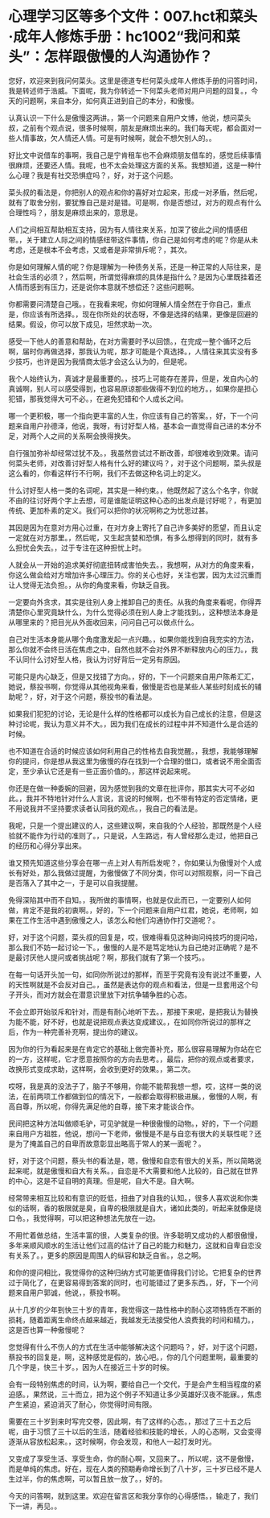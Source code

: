 # 心理学习区等多个文件：007.hct和菜头·成年人修炼手册：hc1002“我问和菜头”：怎样跟傲慢的人沟通协作？

您好，欢迎来到我问何菜头。这里是德道专栏何菜头成年人修炼手册的问答时间，我是转述师于浩威。下面呢，我为你转述一下何菜头老师对用户问题的回复。，今天的问题啊，来自本分，如何真正进到自己的本分，和傲慢。

认真认识一下什么是傲慢这两讲。，第一个问题来自用户文博，他说，想问菜头叔，之前有个观点说，很多时候啊，朋友是麻烦出来的。我们每天呢，都会面对一些人情事故，欠人情还人情。可是有时候啊，就会不想欠别人的。。

好比文中说借车的事啊，我自己是宁肯租车也不会麻烦朋友借车的，感觉后续事情很麻烦，还要还人情。我呢，也不太会处理这方面的关系。我想知道，这是一种什么心理？我是有社交恐惧症吗？，好，对于这个问题。

菜头叔的看法是，你把别人的观点和你的喜好对立起来，形成一对矛盾，然后呢，就有了取舍分别，要犹豫自己是对是错。可是啊，你是否想过，对方的观点有什么合理性吗？，朋友是麻烦出来的，意思是。

人们之间相互帮助相互支持，因为有人情往来关系，加深了彼此之间的情感纽带。，关于建立人际之间的情感纽带这件事情，你自己是如何考虑的呢？你是从未考虑，还是根本不会考虑，又或者是非常排斥呢？，其次。

你是如何理解人情的呢？你是理解为一种债务关系，还是一种正常的人际往来，是社会生活的必须？，然后啊，所谓觉得麻烦的具体是指什么？是因为心里既挂着还人情而感到有压力，还是说你本意就不想偿还？这些问题啊。

你都需要问清楚自己哦。，在我看来呢，你如何理解人情全然在于你自己，重点是，你应该有所选择。，现在你所处的状态呀，不像是选择的结果，更像是回避的结果。假设，你可以放下成见，坦然求助一次。

感受一下他人的善意和帮助，在对方需要时予以回馈。，在完成一整个循环之后啊，届时你再做选择，那我认为呢，那才可能是个真选择。，人情往来其实没有多少技巧，也许是因为我情商太低才会这么认为的，但是呢。

我个人始终认为，真诚才是最重要的。，技巧上可能存在差异，但是，发自内心的真诚啊，别人可以感受得到，也容易原谅那些做得不到位的地方。，如果你是担心犯错，那我觉得大可不必。，在避免犯错和个人成长之间。

哪一个更积极，哪一个指向更丰富的人生，你应该有自己的答案。，好，下一个问题来自用户孙德泽，他说，我呀，有讨好型人格，基本会一直觉得自己进的本分不足，对两个人之间的关系啊会换得换失。

自行强加弥补却经常过犹不及。，我虽然尝试过不断改善，却很难收到效果。请问何菜头老师，对改善讨好型人格有什么好的建议吗？，对于这个问题啊，菜头叔是这么看的，你看这样行不行啊，我们不去做这种名词上的定义。

什么讨好型人格一类的名词呢，其实是一种约束。，他既然起了这么个名字，你就不由的往讨好两个字上去想，可是谁能证明这种心态的出发点是讨好呢？，有更加传统、更加朴素的定义。我们可以把你的状况啊称之为忧思过甚。

其因是因为在意对方用心过重，在对方身上寄托了自己许多美好的愿望，而且认定一定就在对方那里。，然后呢，又生起贪婪和恐惧，有多么想得到的同时，就有多么担忧会失去。，过于专注在这种担忧上时。

人就会从一开始的追求美好彻底扭转成害怕失去。，我想啊，从对方的角度来看，你这么做会给对方增加许多心理压力。你的关心也好，关注也罢，因为太过沉重而让人觉得无法负担。，从你的角度来看，你缺乏自我。

一定要向外贪求，其实是往别人身上推卸自己的责任。从我的角度来看呢，你得弄清楚你心里究竟缺什么，为什么觉得必须在别人身上才能找到。，这种想法本身是从哪里来的？把目光从外面收回来，问问自己可以做点什么。

自己对生活本身能从哪个角度激发起一点兴趣。，如果你能找到自我充实的方法，那么你就不会终日活在焦虑之中，自然也就不会对外界不断释放内心的压力。，我不认同什么讨好型人格，我认为讨好背后一定另有原因。

可能只是内心缺乏，但是又找错了方向。，好的，下一个问题来自用户陈希汇汇，她说，蔡投书啊，你觉得从其他视角来看，傲慢是否也是某些人某些时刻成长的辅助呢？，好，对于这个问题，蔡投书的看法是。

如果我们犯犯的讨论，无论是什么样的性格都可以成长为自己成长的注意，但是这种讨论呢，我认为意义并不大。，因为我们在成长的过程中并不知道什么是合适的时候。

也不知道在合适的时候应该如何利用自己的性格去自我觉醒。，我想，我能够理解你的提问，你是想从我这里为傲慢的存在找到一个合理的借口，或者说不用全面否定，至少承认它还是有一些正面价值的。，那这样说起来呢。

你还是在做一种委婉的回避，因为感觉到我的文章在批评你，那其实大可不必如此。，我并不特地针对什么人言说，言说的时候啊，也不带有特定的否定情绪，更不用说我并不坚持要求读者认同我的观点。，我自己的看法是。

我呢，只是一个提出建议的人，这些建议啊，来自我的个人经验，那既然是个人经验就不能作为行动的准则了。，只是说，人生路远，有人曾经那么走过，他把自己的经历和心得分享出来。

谁又预先知道这些分享会在哪一点上对人有所启发呢？，你如果认为傲慢对个人成长有好处，那么我做过提醒，为傲慢做了不同分类，你可以对照观察，问一下自己是否落入了其中之一，于是可以自我提醒。

免得深陷其中而不自知。，我所做的事情啊，也就是仅此而已，一定要别人如何做，肯定不是我的初衷啊。，好的，下一个问题来自用户红君，她说，老师啊，如果在工作生活中遇到傲慢之人，该怎么和他们沟通协作打交道呢？。

好，对于这个问题，菜头叔的回复是，哎，很难得看见这种询问纯技巧的提问哈，那么我们不妨一起讨论一下。，傲慢的人是不是笃定地认为自己绝对正确呢？是不是最讨厌他人提问或者挑战呢？啊，那我们就有了第一个技巧。。

在每一句话开头加一句，如同你所说过的那样，而至于究竟有没有说过不重要，人的天性啊就是不会反对自己。，虽然是表达你的观点和看法，但是一旦套用这个句子开头，而对方就会在潜意识里放下对抗争辅争胜的心态。

不会立即开始驳斥和针对，而是有耐心地听下去。，那接下来呢，是把我认为替换为能不能，好不好，也就是说把观点表达变成建议。，在如同你所说过的那样之后，作为一种完善补充啊，提出你的建议。

因为你的行为看起来是在肯定它的基础上做完善补充，那么很容易理解为你站在它的一方，这样呢，它才愿意按照你的方向去思考。，最后，把你的观点或者要求，改换形式变成求助，这样啊，会收到更好的效果。，第二次。

哎呀，我是真的没法子了，脑子不够用，你能不能帮我想一想，哎，这样一类的说法，在前两项工作都做到位的情况下，一般都会取得积极进展。，傲慢的人啊，有高自尊，所以呢，你得先满足他的自尊，接下来才能谈合作。

民间把这种方法叫做顺毛驴，可见驴就是一种很傲慢的动物。，好的，下一个问题来自用户方祖胜，他说，想问一下老师，傲慢是不是与自恋有很大的关联性呢？还是为了掩盖自己的自卑而故意彰显出略高于常人的某一面呢？。

好，对于这个问题，蔡头书的看法是，嗯，傲慢和自恋有很大的关系，所以简略说起来呢，就是傲慢和自大有关系。，自恋是不大需要和他人比较的，自己就在世界的中心，这是不证自明的真理。但是呢，自大不是。自大啊。

经常带来相互比较和有意识的贬低，扭曲了对自我的认知。，很多人喜欢说和你类似的话啊，香的极限就是臭，自卑的极限就是自大，诸如此类的，听起来就像是绕口令。，我觉得啊，可以把这种想法先放在一边。

不用忙着做总结，生活丰富的很，人类复杂的很。许多聪明又成功的人都很傲慢，多年来顺风顺水的生活让他们过高的估计了自己的能力和魅力，这就和自卑自恋没有关系了。，更多的原因是周围人的纵容和缺乏自省。，总之啊。

和你的提问相比，我觉得你的这种归纳方式可能更值得我们讨论。它把复杂的世界过于简化了，在更容易得到答案的同时，也可能错过了更多东西。，好，下一个问题来自用户郭诚，他说，，蔡投书啊。

从十几岁的少年到快三十岁的青年，我觉得这一路性格中的耐心这项特质在不断的损耗，随着距离生命终点越来越近，我越发无法接受他人浪费我的时间和精力。，这是否也算一种傲慢呢？

您觉得有什么不伤人的方式在生活中能够解决这个问题吗？，好，对于这个问题，蔡投书的回复是，啊，这种感觉是假的，放心吧。，你的几个问题里啊，最重要的几个字是，快三十岁。，因为人在接近三十岁的时候。

会有一段特别焦虑的时间，认为啊，要给自己一个交代，于是会产生相当程度的紧迫感。，果然说，三十而立，把为这个例子不知道让多少英雄好汉夜不能寐。，焦虑产生紧迫，紧迫消灭了耐心，你觉得时间有限。

需要在三十岁到来时写完交卷，因此啊，有了这样的心态。，那过了三十五之后呢，由于习惯了三十以后的生活，随着经验和技能的增长，人的心态啊，又会变得逐渐从容放松起来。，这时候啊，你会发现，和他人一起打发时光。

又变成了享受生活、享受生命，你的耐心啊，又回来了。，所以呢，这不是傲慢，而是单纯的焦虑。好在，现在人类的预期寿命增长到了八十岁，三十岁已经不是人生过半，你的焦虑啊，可以暂且放一放了。，好的。

今天的问答啊，就到这里。欢迎在留言区和我分享你的心得感悟。，输走了，我们下一讲，再见。。